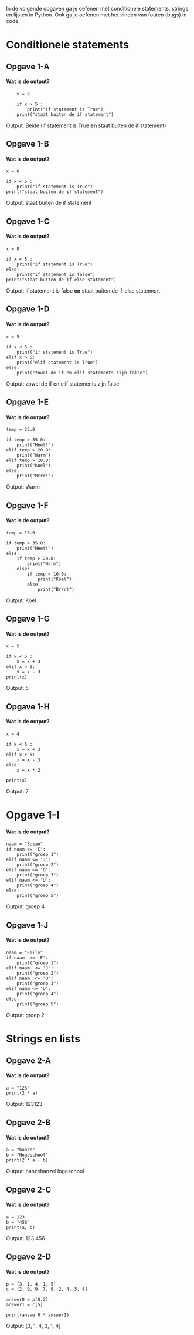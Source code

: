 
In de volgende opgaven ga je oefenen met conditionele statements, strings en lijsten in Python. Ook ga je oefenen met het vinden van fouten (bugs) in code.

# Conditionele statements
## Opgave 1-A
#### Wat is de output?
```
    x = 8

    if x > 5 :
        print("if statement is True")
    print("staat buiten de if statement")
```
Output: Beide (if statement is True **en** staat buiten de if statement)


## Opgave 1-B
#### Wat is de output?
```
x = 8

if x < 5 :
    print("if statement is True")
print("staat buiten de if statement")
```
Output: staat buiten de if statement

## Opgave 1-C
#### Wat is de output?
```
x = 8

if x < 5 :
    print("if statement is True")
else:
    print("if statement is false")
print("staat buiten de if-else statement")
```
Output: if statement is false __en__ staat buiten de if-else statement

## Opgave 1-D
#### Wat is de output?
```
x = 5

if x < 5 :
    print("if statement is True")
elif x > 5:
    print("elif statement is True")
else:
    print("zowel de if en elif statements zijn false")
```
Output: zowel de if en elif statements zijn false

## Opgave 1-E
#### Wat is de output?
```
temp = 23.0

if temp > 35.0:
    print("Heet!")
elif temp > 20.0:
    print("Warm")
elif temp > 10.0:
    print("Koel")
else:
    print("Brrr!")
```
Output: Warm

## Opgave 1-F
#### Wat is de output?
```
temp = 15.0

if temp > 35.0:
    print("Heet!")
else:
    if temp > 20.0:
        print("Warm")
    else:
        if temp > 10.0:
            print("Koel")
        else:
            print("Brrr!")
```
Output: Koel

## Opgave 1-G
#### Wat is de output?
```
x = 5

if x < 5 :
    x = x + 3
elif x > 5:
    x = x - 3
print(x)
```
Output: 5

## Opgave 1-H
#### Wat is de output?
```
x = 4

if x < 5 :
    x = x + 3
elif x > 5:
    x = x - 3
else:
    x = x * 2

print(x)
```
Output: 7

# Opgave 1-I
#### Wat is de output?
```
naam = "Suzan"
if naam <= 'E':
    print("groep 1")
elif naam <= 'J':
    print("groep 2")
elif naam <= 'O':
    print("groep 3")
elif naam <= 'U':
    print("groep 4")
else:
    print("groep 5")
```
Output: groep 4

## Opgave 1-J
#### Wat is de output?
```
naam = "Emily"
if naam  <= 'E':
    print("groep 1")
elif naam  <= 'J':
    print("groep 2")
elif naam  <= 'O':
    print("groep 3")
elif naam <= 'U':
    print("groep 4")
else:
    print("groep 5")
```
Output: groep 2


# Strings en lists

## Opgave 2-A
#### Wat is de output?
```
a = "123"
print(2 * a)

```
Output: 123123

## Opgave 2-B
#### Wat is de output?
```
a = "hanze"
b = "Hogeschool"
print(2 * a + b)
```
Output: hanzehanzeHogeschool


## Opgave 2-C
#### Wat is de output?
```
a = 123
b = "456"
print(a, b)
```
Output: 123 456

## Opgave 2-D
#### Wat is de output?
```
p = [3, 1, 4, 1, 5]
c = [2, 9, 9, 7, 9, 2, 4, 5, 8]

answer0 = p[0:3]
answer1 = c[5]

print(answer0 * answer1)
```
Output: [3, 1, 4, 3, 1, 4]